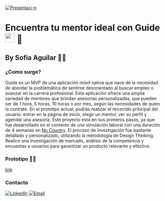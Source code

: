 <a href="https://ibb.co/k6nGJpS"><img src="https://i.ibb.co/2Y2FSwk/Presentaci-n.jpg" alt="Presentaci-n" border="0"></a>
<h1> Encuentra tu mentor ideal con Guide <img src="https://raw.githubusercontent.com/iampavangandhi/iampavangandhi/master/gifs/Hi.gif" width="30px"> 🚀</h1>
<h2> By Sofia Aguilar 🎨🌈</h2>

### ¿Como surge?
Guide es un MVP de una aplicación móvil nativa que nace de la necesidad de abordar la problemática de sentirse desorientado al buscar empleo o avanzar en la carrera profesional. Esta aplicación ofrece una amplia variedad de mentores que brindan asesorías personalizadas, que pueden ser de 1 hora, 5 horas, 10 horas o por mes, según las necesidades de quien la contrate.
En el prototipo actual, podrás realizar el recorrido principal del usuario: entrar en la página de inicio, elegir un mentor, ver su perfil y agendar una asesoría.
Este proyecto está en sus primeros pasos, ya que fue desarrollado en el contexto de una simulación laboral con una duración de 4 semanas en [No Country](https://www.nocountry.tech/simulacion-laboral).
El proceso de investigación fue bastante detallado y personalizado, utilizando la metodología de Design Thinking. Realice una investigación de mercado, análisis de la competencia y encuestas a usuarios para garantizar un producto relevante y efectivo.

### Prototipo ✌🏽 
[link](https://www.figma.com/proto/dwNncA2nTCG0VlSck8excE/Guide?node-id=1-34098&t=ewbRecMEYPIZDlVf-1&scaling=min-zoom&content-scaling=fixed&page-id=1%3A19607)


### Contacto
<a href="www.linkedin.com/in/sofia-aguilar-developer"><img alt="LinkedIn" src="https://img.shields.io/badge/LinkedIn-Sofia%20Aguilar-blue?style=flat-square&logo=linkedin"></a>
<a href="sofia.aguilar.cv@gmail.com"><img alt="Email" src="https://img.shields.io/badge/Gmail-sofia.aguilar.cv@gmail.com-blue?style=flat-square&logo=gmail"></a>  
